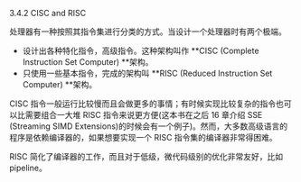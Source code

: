 3.4.2 CISC and RISC

处理器有一种按照其指令集进行分类的方式。当设计一个处理器时有两个极端。

* 设计出各种特化指令，高级指令。这种架构叫作 **CISC \(Complete Instruction Set Computer\) **架构。
* 只使用一些基本指令，完成的架构叫 **RISC \(Reduced Instruction Set Computer\) **架构。

CISC 指令一般运行比较慢而且会做更多的事情；有时候实现比较复杂的指令也可以比需要组合一大堆 RISC 指令来说更方便\(这本书在之后 16 章介绍 SSE \(Streaming SIMD Extensions\)的时候会有一个例子\)。然而，大多数高级语言的程序是依赖编译器的，如果想要实现一个 RISC 指令集的编译器非常得困难。

RISC 简化了编译器的工作，而且对于低级，微代码级别的优化非常友好，比如 pipeline。



